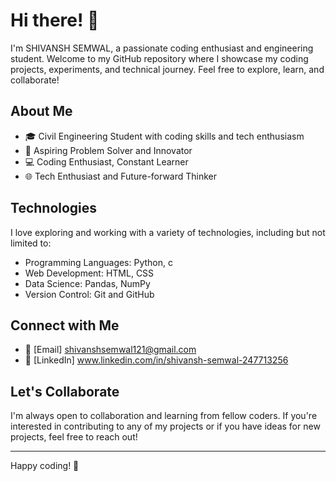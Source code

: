 # Hi there! 👋

I'm SHIVANSH SEMWAL, a passionate coding enthusiast and  engineering student. Welcome to my GitHub repository where I showcase my coding projects, experiments, and technical journey. Feel free to explore, learn, and collaborate!

## About Me

- 🎓 Civil Engineering Student with coding skills and tech enthusiasm
- 🚀 Aspiring Problem Solver and Innovator
- 💻 Coding Enthusiast, Constant Learner
- 🌐 Tech Enthusiast and Future-forward Thinker



## Technologies

I love exploring and working with a variety of technologies, including but not limited to:

- Programming Languages: Python, c
- Web Development: HTML, CSS
- Data Science: Pandas, NumPy
- Version Control: Git and GitHub

## Connect with Me

- 📧 [Email] shivanshsemwal121@gmail.com
- 💼 [LinkedIn] www.linkedin.com/in/shivansh-semwal-247713256

## Let's Collaborate

I'm always open to collaboration and learning from fellow coders. If you're interested in contributing to any of my projects or if you have ideas for new projects, feel free to reach out!


---

Happy coding! 🚀

<!---
meshivanshsemwal/meshivanshsemwal is a ✨ special ✨ repository because its `README.md` (this file) appears on your GitHub profile.
You can click the Preview link to take a look at your changes.
--->
